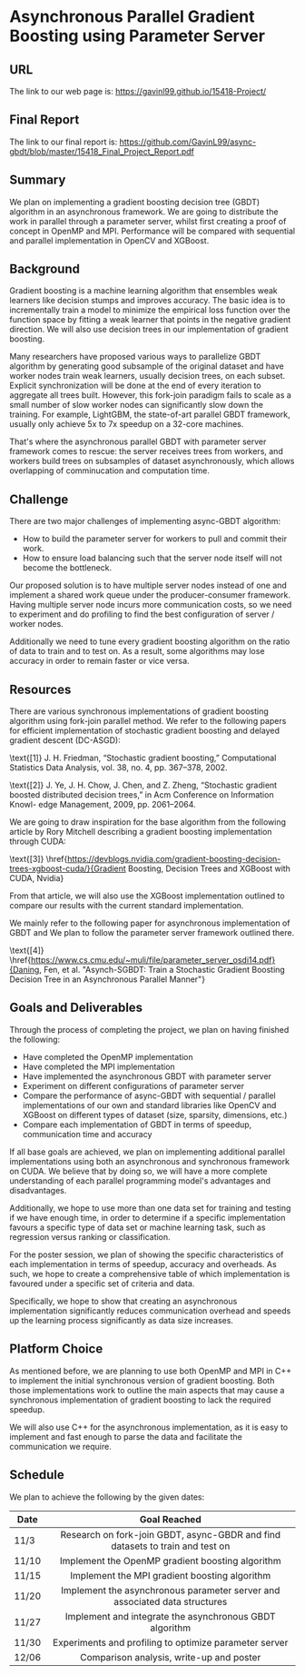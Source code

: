 # Asynchronous Parallel Gradient Boosting using Parameter Server


## URL
The link to our web page is: https://gavinl99.github.io/15418-Project/

## Final Report
The link to our final report is: https://github.com/GavinL99/async-gbdt/blob/master/15418_Final_Project_Report.pdf

## Summary
We plan on implementing a gradient boosting decision tree (GBDT) algorithm in an asynchronous framework. We are going to distribute the work in parallel through a parameter server, whilst first creating a proof of concept in OpenMP and MPI. Performance will be compared with sequential and parallel implementation in OpenCV and XGBoost.

## Background
Gradient boosting is a machine learning algorithm that ensembles weak learners like decision stumps and improves accuracy. The basic idea is to incrementally train a model to minimize the empirical loss function over the function space by fitting a weak learner that points in the negative gradient direction. We will also use decision trees in our implementation of gradient boosting.

Many researchers have proposed various ways to parallelize GBDT algorithm by generating good subsample of the original dataset and have worker nodes train weak learners, usually decision trees, on each subset. Explicit synchronization will be done at the end of every iteration to aggregate all trees built. However, this fork-join paradigm fails to scale as a small number of slow worker nodes can significantly slow down the training. For example, LightGBM, the state-of-art parallel GBDT framework, usually only achieve 5x to 7x speedup on a 32-core machines.

That's where the asynchronous parallel GBDT with parameter server framework comes to rescue: the server receives trees from workers, and workers build trees on subsamples of dataset asynchronously, which allows overlapping of comminucation and computation time.

## Challenge
There are two major challenges of implementing async-GBDT algorithm:
* How to build the parameter server for workers to pull and commit their work.
* How to ensure load balancing such that the server node itself will not become the bottleneck.

Our proposed solution is to have multiple server nodes instead of one and implement a shared work queue under the producer-consumer framework. Having multiple server node incurs more communication costs, so we need to experiment and do profiling to find the best configuration of server / worker nodes.

Additionally we need to tune every gradient boosting algorithm on the ratio of data to train and to test on. As a result, some algorithms may lose accuracy in order to remain faster or vice versa.

## Resources
There are various synchronous implementations of gradient boosting algorithm using fork-join parallel method. We refer to the following papers for efficient implementation of stochastic gradient boosting and delayed gradient descent (DC-ASGD): 

\text{[1]} J. H. Friedman, “Stochastic gradient boosting,” Computational Statistics Data Analysis, vol. 38, no. 4, pp. 367–378, 2002.

\text{[2]} J. Ye, J. H. Chow, J. Chen, and Z. Zheng, “Stochastic gradient boosted distributed decision trees,” in Acm Conference on Information Knowl- edge Management, 2009, pp. 2061–2064.

We are going to draw inspiration for the base algorithm from the following article by Rory Mitchell describing a gradient boosting implementation through CUDA:

\text{[3]} \href{https://devblogs.nvidia.com/gradient-boosting-decision-trees-xgboost-cuda/}{Gradient Boosting, Decision Trees and XGBoost with CUDA, Nvidia}

From that article, we will also use the XGBoost implementation outlined to compare our results with the current standard implementation.

We mainly refer to the following paper for asynchronous implementation of GBDT and We plan to follow the parameter server framework outlined there. 

\text{[4]} \href{https://www.cs.cmu.edu/~muli/file/parameter_server_osdi14.pdf}{Daning, Fen, et al. "Asynch-SGBDT: Train a Stochastic Gradient Boosting Decision Tree in an Asynchronous Parallel Manner"}

## Goals and Deliverables
Through the process of completing the project, we plan on having finished the following:
* Have completed the OpenMP implementation
* Have completed the MPI implementation
* Have implemented the asynchronous GBDT with parameter server
* Experiment on different configurations of parameter server
* Compare the performance of async-GBDT with sequential / parallel implementations of our own and standard libraries like OpenCV and XGBoost on different types of dataset (size, sparsity, dimensions, etc.)
* Compare each implementation of GBDT in terms of speedup, communication time and accuracy

If all base goals are achieved, we plan on implementing additional parallel implementations using both an asynchronous and synchronous framework on CUDA. We believe that by doing so, we will have a more complete understanding of each parallel programming model's advantages and disadvantages.

Additionally, we hope to use more than one data set for training and testing if we have enough time, in order to determine if a specific implementation favours a specific type of data set or machine learning task, such as regression versus ranking or classification.

For the poster session, we plan of showing the specific characteristics of each implementation in terms of speedup, accuracy and overheads. As such, we hope to create a comprehensive table of which implementation is favoured under a specific set of criteria and data.

Specifically, we hope to show that creating an asynchronous implementation significantly reduces communication overhead and speeds up the learning process significantly as data size increases.

## Platform Choice
As mentioned before, we are planning to use both OpenMP and MPI in C++ to implement the initial synchronous version of gradient boosting. Both those implementations work to outline the main aspects that may cause a synchronous implementation of gradient boosting to lack the required speedup.

We will also use C++ for the asynchronous implementation, as it is easy to implement and fast enough to parse the data and facilitate the communication we require.

## Schedule
We plan to achieve the following by the given dates:

| Date        | Goal Reached           |
| ------------- |:-------------:|
| 11/3     | Research on fork-join GBDT, async-GBDR and find datasets to train and test on |
| 11/10     | Implement the OpenMP gradient boosting algorithm |
| 11/15     | Implement the MPI gradient boosting algorithm |
| 11/20     | Implement the asynchronous parameter server and associated data structures |
| 11/27     | Implement and integrate the asynchronous GBDT algorithm |
| 11/30     | Experiments and profiling to optimize parameter server |
| 12/06    | Comparison analysis, write-up and poster |
